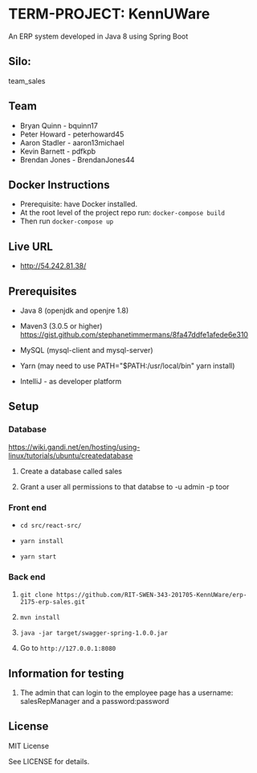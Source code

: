 # TERM-PROJECT: KennUWare

An ERP system developed in Java 8 using Spring Boot

## Silo:  ##
team_sales


## Team ##

- Bryan Quinn - bquinn17
- Peter Howard - peterhoward45
- Aaron Stadler - aaron13michael
- Kevin Barnett - pdfkpb
- Brendan Jones - BrendanJones44

## Docker Instructions ##

- Prerequisite: have Docker installed.
- At the root level of the project repo run: `docker-compose build`
- Then run `docker-compose up`

## Live URL ##
- http://54.242.81.38/

## Prerequisites ##

- Java 8 (openjdk and openjre 1.8)

- Maven3 (3.0.5 or higher) https://gist.github.com/stephanetimmermans/8fa47ddfe1afede6e310

- MySQL (mysql-client and mysql-server)

- Yarn (may need to use PATH="$PATH:/usr/local/bin" yarn install)

- IntelliJ - as developer platform


## Setup ##

### Database ###

https://wiki.gandi.net/en/hosting/using-linux/tutorials/ubuntu/createdatabase

1. Create a database called sales

2. Grant a user all permissions to that databse to -u admin -p toor

### Front end ###

 - `cd src/react-src/`

 - `yarn install`

 - `yarn start`

### Back end ###

1. `git clone https://github.com/RIT-SWEN-343-201705-KennUWare/erp-2175-erp-sales.git`

2. `mvn install`

3. `java -jar target/swagger-spring-1.0.0.jar`

4. Go to `http://127.0.0.1:8080`

## Information for testing ##

1. The admin that can login to the employee page has a username: salesRepManager and a password:password

## License ##
MIT License

See LICENSE for details.
